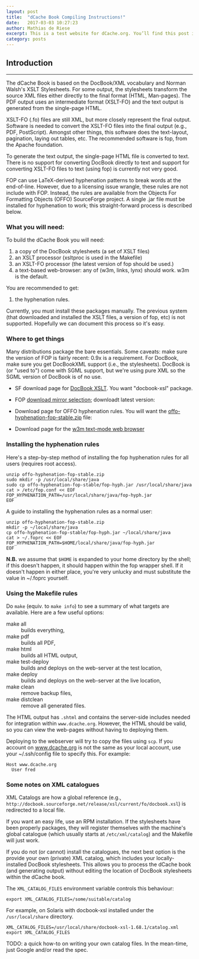 ```yaml
---
layout: post
title:  "dCache Book Compiling Instructions!"
date:   2017-03-03 10:27:23
author: Mathias de Riese
excerpt: This is a test website for dCache.org. You’ll find this post in your `_posts` directory. Go ahead and edit it and re-build the site to see your changes. 
category: posts
---
```


## Introduction
------------

The dCache Book is based on the DocBook/XML vocabulary and Norman
Walsh's XSLT Stylesheets.  For some output, the stylesheets transform
the source XML files either directly to the final format (HTML,
Man-pages).  The PDF output uses an intermediate format (XSLT-FO) and
the text output is generated from the single-page HTML.

XSLT-FO (.fo) files are still XML, but more closely represent the
final output.  Software is needed to convert the XSLT-FO files into
the final output (e.g., PDF, PostScript).  Amongst other things, this
software does the text-layout, pagination, laying out tables, etc.
The recommended software is fop, from the Apache foundation.

To generate the text output, the single-page HTML file is converted to
text.  There is no support for converting DocBook directly to text and
support for converting XSLT-FO files to text (using fop) is currently
not very good.

FOP can use LaTeX-derived hyphenation patterns to break words at the
end-of-line.  However, due to a licensing issue wrangle, these rules
are not include with FOP.  Instead, the rules are available from the
Objects For Formatting Objects (OFFO) SourceForge project.  A single
.jar file must be installed for hyphenation to work; this
straight-forward process is described below.


### What you will need:

To build the dCache Book you will need:
1.  a copy of the DocBook stylesheets (a set of XSLT files)
2.  an XSLT processor (xsltproc is used in the Makefile)
3.  an XSLT-FO processor (the latest version of fop should be used.)
4.  a text-based web-browser: any of (w3m, links, lynx) should work.
    w3m is the default.

You are recommended to get:
1.  the hyphenation rules.


Currently, you must install these packages manually.  The previous
system (that downloaded and installed the XSLT files, a version of
fop, etc) is not supported.  Hopefully we can document this process so
it's easy.



### Where to get things

Many distributions package the bare essentials.  Some caveats: make
sure the version of FOP is fairly recent: 0.9x is a requirement.  For
DocBook, make sure you get DocBookXML support (i.e., the stylesheets).
DocBook is (or "used to") come with SGML support, but we're using pure
XML so the SGML version of DocBook is of no use.

*   SF download page for [DocBook
    XSLT](http://sourceforge.net/project/showfiles.php?group_id=21935).
    You want "docbook-xsl" package.

*   FOP [download mirror
    selection](http://www.apache.org/dyn/closer.cgi/xmlgraphics/fop);
    downloadt latest version:

*   Download page for OFFO hyphenation rules.  You will want the
    [offo-hyphenation-fop-stable.zip](http://sourceforge.net/project/showfiles.php?group_id=116740)
    file:

*   Download page for the [w3m text-mode web
    browser](http://sourceforge.net/project/showfiles.php?group_id=39518)

### Installing the hyphenation rules

Here's a step-by-step method of installing the fop hyphenation rules
for all users (requires root access).

    unzip offo-hyphenation-fop-stable.zip
    sudo mkdir -p /usr/local/share/java
    sudo cp offo-hyphenation-fop-stable/fop-hyph.jar /usr/local/share/java
    cat > /etc/fop.conf << EOF
    FOP_HYPHENATION_PATH=/usr/local/share/java/fop-hyph.jar
    EOF

A guide to installing the hyphenation rules as a normal user:

    unzip offo-hyphenation-fop-stable.zip
    mkdir -p ~/local/share/java
    cp offo-hyphenation-fop-stable/fop-hyph.jar ~/local/share/java
    cat > ~/.foprc << EOF
    FOP_HYPHENATION_PATH=$HOME/local/share/java/fop-hyph.jar
    EOF

**N.B.** we assume that `$HOME` is expanded to your home directory by
the shell; if this doesn't happen, it should happen within the fop
wrapper shell.  If it doesn't happen in either place, you're very
unlucky and must substitute the value in ~/.foprc yourself.


### Using the Makefile rules

Do `make` (equiv. to `make info`) to see a summary of what targets are
available.  Here are a few useful options:

<dl>
<dt>make all</dt>
<dd>builds everything,</dd>
<dt>make pdf</dt>
<dd>builds all PDF,</dd>
<dt>make html</dt>
<dd>builds all HTML output,</dd>
<dt>make test-deploy</dt>
<dd>builds and deploys on the web-server at the test location,</dd>
<dt>make deploy</dt>
<dd>builds and deploys on the web-server at the live location,</dd>
<dt>make clean</dt>
<dd>remove backup files,</dd>
<dt>make distclean</dt>
<dd>remove all generated files.</dd>
</dl>

The HTML output has `.shtml` and contains the server-side includes
needed for integration within `www.dcache.org`.  However, the HTML
should be valid, so you can view the web-pages without having to
deploying them.

Deploying to the webserver will try to copy the files using `scp`.  If
you account on www.dcache.org is not the same as your local account,
use your ~/.ssh/config file to specify this.  For example:

    Host www.dcache.org
      User fred


### Some notes on XML catalogues

XML Catalogs are how a global reference (e.g.,
`http://docbook.sourceforge.net/release/xsl/current/fo/docbook.xsl`)
is redirected to a local file.

If you want an easy life, use an RPM installation.  If the stylesheets
have been properly packages, they will register themselves with the
machine's global catalogue (which usually starts at
`/etc/xml/catalog`) and the Makefile will just work.

If you do not (or cannot) install the catalogues, the next best option
is the provide your own (private) XML catalog, which includes your
locally-installed DocBook stylesheets.  This allows you to process the
dCache book (and generating output) without editing the location of
DocBook stylesheets within the dCache book.

The `XML_CATALOG_FILES` environment variable controls this behaviour:

    export XML_CATALOG_FILES=/some/suitable/catalog

For example, on Solaris with docbook-xsl installed under the
`/usr/local/share` directory.

    XML_CATALOG_FILES=/usr/local/share/docbook-xsl-1.68.1/catalog.xml
    export XML_CATALOG_FILES

TODO: a quick how-to on writing your own catalog files.  In the
mean-time, just Google and/or read the spec.

